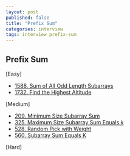 ```yaml
---
layout: post
published: false
title: "Prefix Sum"
categories: interview
tags: interview prefix-sum
---
```


## Prefix Sum

[Easy]
- [1588. Sum of All Odd Length Subarrays](https://leetcode.com/problems/sum-of-all-odd-length-subarrays/)
- [1732. Find the Highest Altitude](https://leetcode.com/problems/find-the-highest-altitude/)

[Medium]
- [209. Minimum Size Subarray Sum](https://leetcode.com/problems/minimum-size-subarray-sum/)
- [325. Maximum Size Subarray Sum Equals k](https://leetcode.com/problems/maximum-size-subarray-sum-equals-k/)
- [528. Random Pick with Weight](https://leetcode.com/problems/random-pick-with-weight/)
- [560. Subarray Sum Equals K](https://leetcode.com/problems/subarray-sum-equals-k/)

[Hard]
